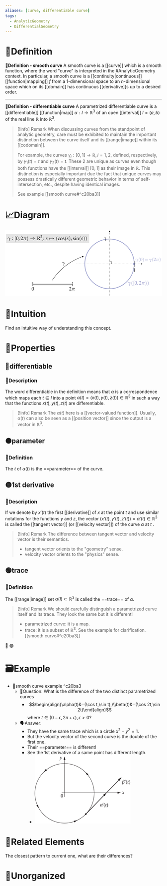 ```yaml
---
aliases: [curve, differentiable curve]
tags:
  - AnalyticGeometry
  - DifferentialGeometry
---
```



# 📝Definition
**📄Definition - smooth curve**
A smooth curve is a [[curve]] which is a smooth function, where the word "curve" is interpreted in the #AnalyticGeometry  context. In particular, a smooth curve is a [[continuity|continuous]] [[function|mapping]] $f$ from a $1$-dimensional space to an $n$-dimensional space which on its [[domain]] has continuous [[derivative]]s up to a desired order.
___
**📃Definition - differentiable curve**
A parametrized differentiable curve is a [[differentiable]] [[function|map]] $\alpha: I \to \mathbb{R}^3$ of an open [[interval]] $I = (a, b)$ of the real line $\mathbb{R}$ into $\mathbb{R}^3$.




> [!info] Remark
> When discussing curves from the standpoint of analytic geometry, care must be exhibited to maintain the important distinction between the curve itself and its [[range|image]] within its [[codomain]].
> 
> 
> For example, the curves $\gamma_i:[0,1]\to\mathbb{R}, i=1,2$, defined, respectively, by
> $\gamma_1(t)=t$ and $\gamma_2(t)=t$.
> These 2 are unique as curves even though both functions have the [[interval]] $[0,1]$ as their image in $\mathbb{R}$. This distinction is especially important due the fact that unique curves may possess drastically different geometric behavior in terms of self-intersection, etc., despite having identical images.
> 
> See example [[smooth curve#^c20ba3]]



# 📈Diagram
![|300](../assets/smooth_curve_R2.png)


# 🧠Intuition
Find an intuitive way of understanding this concept.



# 🌈Properties
## 🔴differentiable
### 📝Description
The word differentiable in the definition means that $\alpha$ is a correspondence which maps each $t \in I$ into a point $\alpha(t) = (x(t ), y(t ), z(t)) \in \mathbb{R}^3$ in such a way that the functions $x(t ), y(t ), z(t)$ are differentiable.

> [!info] Remark
> The $\alpha(t)$ here is a [[vector-valued function]]. Usually, $\alpha(t)$ can also be seen as a [[position vector]] since the output is a vector in $\mathbb{R}^3$.

## 🟠parameter
### 📝Definition
The $t$ of $\alpha(t)$ is the ==parameter== of the curve.

## 🟡1st derivative
### 📝Description
If we denote by $x'(t)$ the first [[derivative]] of $x$ at the point $t$ and use similar notations for the functions $y$ and $z$, the vector $(x'(t ), y'(t ), z'(t)) = \alpha'(t) \in \mathbb{R}^3$ is called the [[tangent vector]] (or [[velocity vector]]) of the curve $\alpha$ at $t$ .

> [!info] Remark
> The difference between tangent vector and velocity vector is their semantics.
> - tangent vector orients to the "geometry" sense.
> - velocity vector orients to the "physics" sense.

## 🟢trace
### 📝Definition
The [[range|image]] set $\alpha(I ) \subset \mathbb{R}^3$ is called the ==trace== of $\alpha$.
> [!info] Remark
> We should carefully distinguish a parametrized curve itself and its trace. They look the same but it is different!
> - parametrized curve: it is a map.
> - trace: it is a subset of $\mathbb{R}^3$.
> See the example for clarification. [[smooth curve#^c20ba3]]


🔵
🟣

# 🗃Example
- 📁smooth curve example ^c20ba3
	- 💬Question: What is the difference of the two distinct parametrized curves
		- $$\begin{align}\alpha(t)&=(\cos t,\sin t),\\\beta(t)&=(\cos 2t,\sin 2t)\end{align}$$ where $t\in(0-\epsilon, 2\pi+\epsilon), \epsilon>0$?
	- 🗣Answer:
		- They have the same trace which is a circle $x^2+y^2=1$.
		- But the velocity vector of the second curve is the double of the first one.
		- Their ==parameter== is different!
		- See the 1st derivative of a same point has different length.
			- ![|200](../assets/trace_is_not_map.svg)

# 🌱Related Elements
The closest pattern to current one, what are their differences?


# 🍂Unorganized